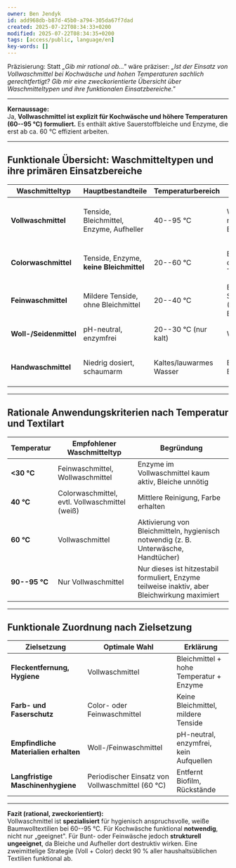 ```yaml
---
owner: Ben Jendyk
id: add968db-b87d-45b0-a794-305da67f7dad
created: 2025-07-22T08:34:33+0200
modified: 2025-07-22T08:34:35+0200
tags: [access/public, language/en]
key-words: []
---
```


Präzisierung: Statt _„Gib mir rational ob..."_ wäre präziser: _„Ist der Einsatz von Vollwaschmittel bei Kochwäsche und hohen Temperaturen sachlich gerechtfertigt? Gib mir eine zweckorientierte Übersicht über Waschmitteltypen und ihre funktionalen Einsatzbereiche."_

* * *

**Kernaussage:**  
Ja, **Vollwaschmittel ist explizit für Kochwäsche und höhere Temperaturen (60--95 °C) formuliert.** Es enthält aktive Sauerstoffbleiche und Enzyme, die erst ab ca. 60 °C effizient arbeiten.
* * *

## **Funktionale Übersicht: Waschmitteltypen und ihre primären Einsatzbereiche**

| Waschmitteltyp | Hauptbestandteile | Temperaturbereich | Zieltextilien | Zweck / Wirkung | 
| ---- | ---- | ---- | ---- | ----  |
| **Vollwaschmittel** | Tenside, Bleichmittel, Enzyme, Aufheller | 40--95 °C | Weiße, robuste Baumwolle | Entfernt organische Verschmutzungen (Eiweiß, Fett, Stärke), hygienisch wirksam | 
| **Colorwaschmittel** | Tenside, Enzyme, **keine Bleichmittel** | 20--60 °C | Buntwäsche, dunkle Textilien | Reinigt farberhaltend, schützt Textilfarbe vor Ausbleichen | 
| **Feinwaschmittel** | Mildere Tenside, ohne Bleichmittel | 20--40 °C | Empfindliche Stoffe (Viskose, Elasthan) | Schonend, farbschonend, gering schäumend | 
| **Woll-/Seidenmittel** | pH-neutral, enzymfrei | 20--30 °C (nur kalt) | Wolle, Seide | Erhält Proteinfasern, verhindert Aufquellen/Verfilzen | 
| **Handwaschmittel** | Niedrig dosiert, schaumarm | Kaltes/lauwarmes Wasser | Einzelteile, Empfindliches | Für manuelle Anwendung, hautverträglich formuliert | 
* * *

## **Rationale Anwendungskriterien nach Temperatur und Textilart**

| Temperatur | Empfohlener Waschmitteltyp | Begründung | 
| ---- | ---- | ----  |
| **<30 °C** | Feinwaschmittel, Wollwaschmittel | Enzyme im Vollwaschmittel kaum aktiv, Bleiche unnötig | 
| **40 °C** | Colorwaschmittel, evtl. Vollwaschmittel (weiß) | Mittlere Reinigung, Farbe erhalten | 
| **60 °C** | Vollwaschmittel | Aktivierung von Bleichmitteln, hygienisch notwendig (z. B. Unterwäsche, Handtücher) | 
| **90--95 °C** | Nur Vollwaschmittel | Nur dieses ist hitzestabil formuliert, Enzyme teilweise inaktiv, aber Bleichwirkung maximiert | 
* * *

## **Funktionale Zuordnung nach Zielsetzung**

| Zielsetzung | Optimale Wahl | Erklärung | 
| ---- | ---- | ----  |
| **Fleckentfernung, Hygiene** | Vollwaschmittel | Bleichmittel + hohe Temperatur + Enzyme | 
| **Farb- und Faserschutz** | Color- oder Feinwaschmittel | Keine Bleichmittel, mildere Tenside | 
| **Empfindliche Materialien erhalten** | Woll-/Feinwaschmittel | pH-neutral, enzymfrei, kein Aufquellen | 
| **Langfristige Maschinenhygiene** | Periodischer Einsatz von Vollwaschmittel (60 °C) | Entfernt Biofilm, Rückstände | 
* * *

**Fazit (rational, zweckorientiert):**  
Vollwaschmittel ist **spezialisiert** für hygienisch anspruchsvolle, weiße Baumwolltextilien bei 60--95 °C. Für Kochwäsche funktional **notwendig**, nicht nur „geeignet". Für Bunt- oder Feinwäsche jedoch **strukturell ungeeignet**, da Bleiche und Aufheller dort destruktiv wirken. Eine zweimittelige Strategie (Voll + Color) deckt 90 % aller haushaltsüblichen Textilien funktional ab.